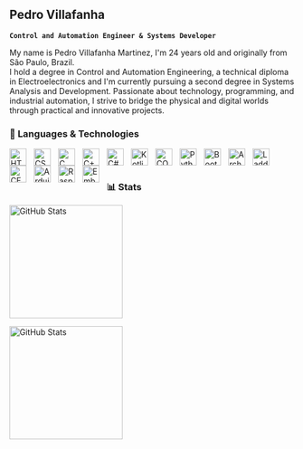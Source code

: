 ## Pedro Villafanha

**`Control and Automation Engineer & Systems Developer`**

My name is Pedro Villafanha Martinez, I'm 24 years old and originally from São Paulo, Brazil.  
I hold a degree in Control and Automation Engineering, a technical diploma in Electroelectronics and I'm currently pursuing a second degree in Systems Analysis and Development. 
Passionate about technology, programming, and industrial automation, I strive to bridge the physical and digital worlds through practical and innovative projects.

### 🤖 Languages & Technologies
<img 
    align="left" 
    alt="HTML"
    title="HTML" 
    width="30px" 
    style="padding-right: 10px;" 
    src="https://cdn.jsdelivr.net/gh/devicons/devicon@latest/icons/html5/html5-original.svg" 
/>
<img 
    align="left" 
    alt="CSS" 
    title="CSS"
    width="30px" 
    style="padding-right: 10px;" 
    src="https://cdn.jsdelivr.net/gh/devicons/devicon@latest/icons/css3/css3-original.svg" 
/>
<img 
    align="left" 
    alt="C" 
    title="C"
    width="30px" 
    style="padding-right: 10px;" 
    src="https://cdn.jsdelivr.net/gh/devicons/devicon@latest/icons/c/c-original.svg" 
/>
<img 
    align="left" 
    alt="C++"
    title="C++" 
    width="30px" 
    style="padding-right: 10px;" 
    src="https://cdn.jsdelivr.net/gh/devicons/devicon@latest/icons/cplusplus/cplusplus-original.svg" 
/>
<img 
    align="left" 
    alt="C#"
    title="C#" 
    width="30px" 
    style="padding-right: 10px;" 
    src="https://cdn.jsdelivr.net/gh/devicons/devicon@latest/icons/csharp/csharp-original.svg" 
/>
<img 
    align="left" 
    alt="Kotlin" 
    title="Kotlin"
    width="30px" 
    style="padding-right: 10px;" 
    src="https://cdn.jsdelivr.net/gh/devicons/devicon@latest/icons/kotlin/kotlin-original.svg" 
/>
<img 
    align="left" 
    alt="COBOL" 
    title="COBOL"
    width="30px" 
    style="padding-right: 10px;" 
    src="https://static-00.iconduck.com/assets.00/file-type-cobol-icon-2048x1753-5yvlgc33.png" width="40" alt="COBOL Icon"
/>
<img 
    align="left" 
    alt="Python" 
    title="Python"
    width="30px" 
    style="padding-right: 10px;" 
    src="https://cdn.jsdelivr.net/gh/devicons/devicon@latest/icons/python/python-original.svg" 
/>
<img 
    align="left" 
    alt="Bootstrap"
    title="Bootstrap" 
    width="30px" 
    style="padding-right: 10px;" 
    src="https://cdn.jsdelivr.net/gh/devicons/devicon@latest/icons/bootstrap/bootstrap-original.svg" 
/>
<img 
    align="left" 
    alt="ArchLinux" 
    title="ArchLinux"
    width="30px" 
    style="padding-right: 10px;" 
    src="https://cdn.jsdelivr.net/gh/devicons/devicon@latest/icons/archlinux/archlinux-original.svg" 
/>
<img 
    align="left" 
    alt="Ladder" 
    title="Ladder"
    width="30px" 
    style="padding-right: 10px;" 
    src="https://i.imgur.com/X1gWNTS.png" width="40" alt="Ícone personalizado 2"
/>
<img 
    align="left" 
    alt="CFC" 
    title="CFC"
    width="30px" 
    style="padding-right: 10px;" 
    src="https://i.imgur.com/MMKaPME.png" width="40" alt="Ícone personalizado"
/>
<img 
    align="left" 
    alt="Arduino" 
    title="Arduino"
    width="30px" 
    style="padding-right: 10px;" 
    src="https://static-00.iconduck.com/assets.00/arduino-icon-256x256-g6e66nx5.png" width="40" alt="Arduino Icon"
/>
<img 
    align="left" 
    alt="Raspberrypi" 
    title="Raspberrypi"
    width="30px" 
    style="padding-right: 10px;" 
    src="https://cdn.jsdelivr.net/gh/devicons/devicon@latest/icons/raspberrypi/raspberrypi-original.svg" 
/>
<img 
    align="left" 
    alt="EmbeddedC" 
    title="EmbeddedC"
    width="30px" 
    style="padding-right: 10px;" 
    src="https://cdn.jsdelivr.net/gh/devicons/devicon@latest/icons/embeddedc/embeddedc-original.svg" 
/>

<br/>
<br/>

### 📊 Stats

<p>
  <img 
    alt="GitHub Stats" 
    height="200" 
    style="max-width: 48%;" 
    src="https://github-readme-stats.vercel.app/api?username=PedroVillafanha&show_icons=true&theme=transparent&include_all_commits=true&locale=en" 
  />

  <img 
    alt="GitHub Stats" 
    height="200" 
    style="max-width: 48%;" 
    src="https://github-readme-stats.vercel.app/api/top-langs/?username=pedrovillafanha&theme=transparent&layout=compact&custom_title=Tecnologias&langs_count=9" 
  />
</p>
